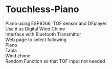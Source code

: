 # Touchless-Piano  
Piano using ESP8266, TOF sensor and DFplayer  
Use it as Digital Wind Chime  
Interface with Bluetooth Transmittor  
Web page to select following  
Piano  
Tabla  
Wind chime  
Random Function so that TOF input not needed  
